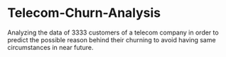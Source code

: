 # Telecom-Churn-Analysis
Analyzing the data of 3333 customers of a telecom company in order to predict the possible reason behind their churning to avoid having same circumstances in near future.
